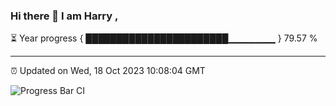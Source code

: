 ### Hi there 👋 I am Harry , 

⏳ Year progress { ███████████████████████▁▁▁▁▁▁▁ } 79.57 %

---

⏰ Updated on Wed, 18 Oct 2023 10:08:04 GMT

![Progress Bar CI](https://github.com/duykhang68/duykhang68/workflows/Progress%20Bar%20CI/badge.svg)
